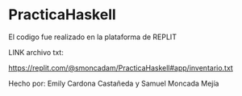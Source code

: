 # PracticaHaskell

El codigo fue realizado en la plataforma de REPLIT

LINK archivo txt: 

https://replit.com/@smoncadam/PracticaHaskell#app/inventario.txt

Hecho por: Emily Cardona Castañeda y Samuel Moncada Mejía

